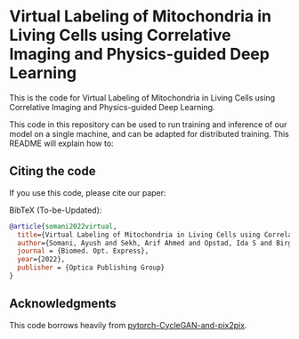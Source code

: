 # Virtual Labeling of Mitochondria in Living Cells using Correlative Imaging and Physics-guided Deep Learning
This is the code for Virtual Labeling of Mitochondria in Living Cells using Correlative Imaging and Physics-guided Deep Learning.

This code in this repository can be used to run training and inference of our model on a single machine, and can be adapted for distributed training. 
This README will explain how to:

## Citing the code

If you use this code, please cite our paper:


BibTeX (To-be-Updated):

```bibtex
@article{somani2022virtual,
  title={Virtual Labeling of Mitochondria in Living Cells using Correlative Imaging and Physics-guided Deep Learning},
  author={Somani, Ayush and Sekh, Arif Ahmed and Opstad, Ida S and Birgisdottir, {\AA}sa Birna and Myrmel, Truls and Ahluwalia, Balpreet Singh and Agarwal, Krishna and Prasad, Dilip K and Horsch, Alexander},
  journal = {Biomed. Opt. Express},
  year={2022},
  publisher = {Optica Publishing Group}
}
```


## Acknowledgments
This code borrows heavily from [pytorch-CycleGAN-and-pix2pix](https://github.com/junyanz/pytorch-CycleGAN-and-pix2pix).
